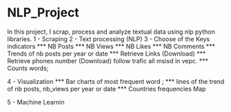 # NLP_Project
In this project, I scrap, process and analyze textual data using nlp python libraries. 
1 - Scraping 
2 - Text processing (NLP)
3 - Choose of the Keys indicators 
*** NB Posts
*** NB Views
*** NB Likes
*** NB Comments
*** Trends of nb posts per year or date
*** Retrieve Links (Download)
*** Retrieve phones number (Download) follow trafic all msisd in vepc.
*** Counts words; 


4 - Visualization
*** Bar charts of most frequent word ;
*** lines of the trend of nb posts, nb_views per year or date
*** Countries frequencies Map

5 - Machine Learnin
